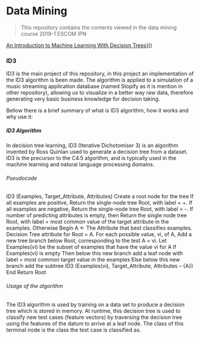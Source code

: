 # Data Mining
> This repository contains the contents viewed in the data mining course 2018-1 ESCOM IPN

[An Introduction to Machine Learning With Decision Trees](https://ramandeep2017.files.wordpress.com/2017/08/02705-1cjv-yipk8pejnitg2vxava.png?w=640)]()



### ID3
ID3 is the main project of this repository, in this project an implementation of the ID3 algorithm is been made. The algorithm is applied to a simulation of a music streaming application database (named Stopify as it is mention in other repository), allowing us to visualize in a better way raw data, therefore generating very basic business knowledge for decision taking.

Bellow there is a brief summary of what is ID3 algorithm, how it works and why use it: 

##### ID3 Algorithm
In decision tree learning, ID3 (Iterative Dichotomiser 3) is an algorithm invented by Ross Quinlan used to generate a decision tree from a dataset. ID3 is the precursor to the C4.5 algorithm, and is typically used in the machine learning and natural language processing domains.

###### Pseudocode
ID3 (Examples, Target_Attribute, Attributes)
    Create a root node for the tree
    If all examples are positive, Return the single-node tree Root, with label = +.
    If all examples are negative, Return the single-node tree Root, with label = -.
    If number of predicting attributes is empty, then Return the single node tree Root,
    with label = most common value of the target attribute in the examples.
    Otherwise Begin
        A ← The Attribute that best classifies examples.
        Decision Tree attribute for Root = A.
        For each possible value, vi, of A,
            Add a new tree branch below Root, corresponding to the test A = vi.
            Let Examples(vi) be the subset of examples that have the value vi for A
            If Examples(vi) is empty
                Then below this new branch add a leaf node with label = most common target value in the examples
            Else below this new branch add the subtree ID3 (Examples(vi), Target_Attribute, Attributes – {A})
    End
    Return Root

###### Usage of the algorithm
The ID3 algorithm is used by training on a data set to produce a decision tree which is stored in memory. At runtime, this decision tree is used to classify new test cases (feature vectors) by traversing the decision tree using the features of the datum to arrive at a leaf node. The class of this terminal node is the class the test case is classified as.

